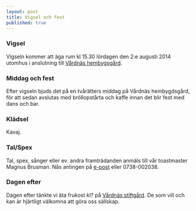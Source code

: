 ```yaml
---
layout: post
title: Vigsel och fest
published: true
---
```


### Vigsel
Vigseln kommer att äga rum kl 15.30 lördagen den 2:e augusti 2014 utomhus i anslutning till [Vårdnäs hembygsgård][plats].

### Middag och fest
Efter vigseln bjuds det på en tvårätters middag på Vårdnäs hembygdsgård, för att sedan avslutas med bröllopstårta och kaffe innan det blir fest med dans och bar.

### Klädsel
Kavaj.

### Tal/Spex
Tal, spex, sånger eller ev. andra framträdanden anmäls till vår toastmaster Magnus Brusman. Nås antingen på [e-post](mailto:mankan111@gmail.com) eller 0738-002038.

### Dagen efter
Dagen efter tänkte vi äta frukost kl? på [Vårdnäs stiftgård][plats]. De som vill och kan är hjärtligt välkomna att göra oss sällskap.

[plats]: /bra-att-veta.html